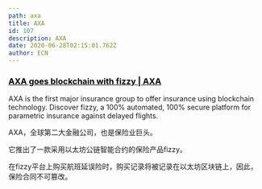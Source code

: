 ```yaml
---
path: axa
title: AXA
id: 107
description: AXA
date: 2020-06-28T02:15:01.762Z
author: ECN
---
```




<div class="linkbox">
<a  href="https://www.axa.com/en/newsroom/news/axa-goes-blockchain-with-fizzy" style="color: black">
   <h3>
   <strong>
AXA goes blockchain with fizzy | AXA
   </strong>
   </h3>
</a>
<span>
AXA is the first major insurance group to offer insurance using blockchain technology. Discover fizzy, a 100% automated, 100% secure platform for parametric insurance against delayed flights.
</span>
</div>


AXA，全球第二大金融公司，也是保险业巨头。

它推出了一款采用以太坊公链智能合约的保险产品fizzy。

在fizzy平台上购买航班延误险时，购买记录将被记录在以太坊区块链上，因此，保险合同不可篡改。

